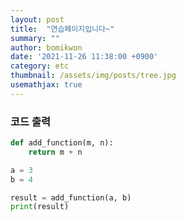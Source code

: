 ```yaml
---
layout: post
title:  "연습페이지입니다~"
summary: ""
author: bomikwon
date: '2021-11-26 11:38:00 +0900'
category: etc
thumbnail: /assets/img/posts/tree.jpg
usemathjax: true
---
```


### 코드 출력

```python
def add_function(m, n):
    return m + n

a = 3
b = 4

result = add_function(a, b)
print(result)
```



